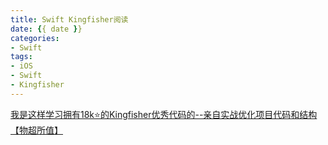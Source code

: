 ```yaml
---
title: Swift Kingfisher阅读
date: {{ date }}
categories: 
- Swift
tags: 
- iOS
- Swift
- Kingfisher
---
```



[我是这样学习拥有18k⭐️的Kingfisher优秀代码的--亲自实战优化项目代码和结构【物超所值】](https://juejin.cn/post/6929345703818985485)
